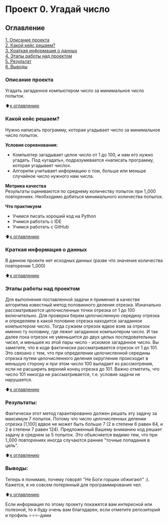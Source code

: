 # Проект 0. Угадай число

## Оглавление  
[1. Описание проекта](.README.md#Описание-проекта)  
[2. Какой кейс решаем?](.README.md#Какой-кейс-решаем)  
[3. Краткая информация о данных](.README.md#Краткая-информация-о-данных)  
[4. Этапы работы над проектом](.README.md#Этапы-работы-над-проектом)  
[5. Результат](.README.md#Результат)    
[6. Выводы](.README.md#Выводы) 

### Описание проекта    
Угадать загаданное компьютером число за минимальное число попыток. 

:arrow_up:[к оглавлению](_)


### Какой кейс решаем?    
Нужно написать программу, которая угадывает число за минимальное число попыток.

**Условия соревнования:**  
- Компьютер загадывает целое число от 1 до 100, и нам его нужно угадать. Под «угадать», подразумевается «написать программу, которая угадывает число».
- Алгоритм учитывает информацию о том, больше или меньше случайное число нужного нам числа.

**Метрика качества**     
Результаты оцениваются по среднему количеству попыток при 1_000 повторениях. Необходимо добиться минимального количества попыток.

**Что практикуем**     
- Учимся писать хороший код на Python
- Учимся работать с IDE
- Учимся работать с GitHub

:arrow_up:[к оглавлению](.README.md#Оглавление)


### Краткая информация о данных
В данном проекте нет исходных данных (разве что значение количества повторении 1_000)
  
:arrow_up:[к оглавлению](.README.md#Оглавление)


### Этапы работы над проектом  
Для выполнения поставленной задачи я применил в качестве алгоритма известный метод половинного деления отрезка. 
Изначально рассматриваются целочисленные точки отрезка от 1 до 100 включительно. Для проверки берем целочисленную середину отрезка и определяем в какой половине отрезка находится загаданное компьютером число. Тогда сужаем отрезок вдвое взяв за отрезок именно ту половину, где лежит загаданное компьютером число. И так далее пока отрезок не уменьшится до двух целых последовательных чисел, и меньшее из этой пары число - искомое загаданное число. Вы заметите, что в коде фактически рассматривается отрезок от 1 до 101. Это связано с тем, что при определении целочисленной середины отрезка путем целочисленного деления округление происходит в меньшую сторону и при этом число 100 выпадает из рассмотрения, если не расширить верхний конец отрезка до 101. Важно отметить, что число 101 никогда не рассматривается, т.е. условие задачи не нарушается.     

:arrow_up:[к оглавлению](.README.md#Оглавление)


### Результаты:  
Фактически этот метод гарантированно должен решать эту задачу за максимум 7 попыток. Потому что число целочисленных делении отрезка [1,100] вдвое не может быть больше 7 (2 в степени 6 равен 64, и 2 в степени 7 равен 124). 
Предложенный Вашему вниманию код решает задачу в среднем за 5 попыток. Это объясняется видимо тем, что при 1_000 повторениях иногда случаются ранние "точные попадания в цель".

:arrow_up:[к оглавлению](.README.md#Оглавление)


### Выводы:  
Теперь я понимаю, почему говорят "Не Боги горшки обжигают" :). Кажется, я не совсем потерянный для программирования чел.

:arrow_up:[к оглавлению](.README.md#Оглавление)


Если информация по этому проекту покажется вам интересной или полезной, то я буду очень вам благодарен, если отметите репозиторий и профиль ⭐️⭐️⭐️-дами
